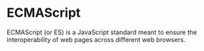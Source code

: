 # ECMAScript

ECMAScript (or ES) is a JavaScript standard meant to ensure the interoperability of web pages across different web browsers.